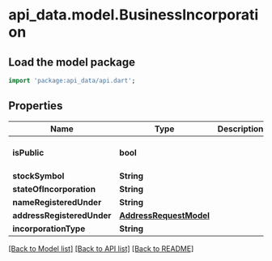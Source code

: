 # api_data.model.BusinessIncorporation

## Load the model package
```dart
import 'package:api_data/api.dart';
```

## Properties
Name | Type | Description | Notes
------------ | ------------- | ------------- | -------------
**isPublic** | **bool** |  | [optional] [default to false]
**stockSymbol** | **String** |  | [optional] 
**stateOfIncorporation** | **String** |  | [optional] 
**nameRegisteredUnder** | **String** |  | [optional] 
**addressRegisteredUnder** | [**AddressRequestModel**](AddressRequestModel.md) |  | [optional] 
**incorporationType** | **String** |  | [optional] 

[[Back to Model list]](../README.md#documentation-for-models) [[Back to API list]](../README.md#documentation-for-api-endpoints) [[Back to README]](../README.md)


